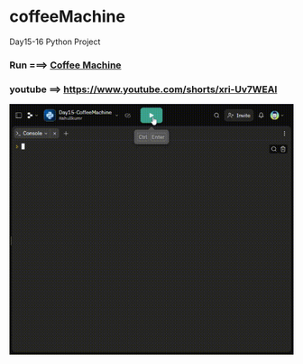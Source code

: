 # coffeeMachine
Day15-16 Python Project

### Run ===>  [Coffee Machine](https://replit.com/@Rahullkumr/Day15-CoffeeMachine)
### youtube ==> https://www.youtube.com/shorts/xri-Uv7WEAI
![](coffee.gif)
